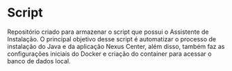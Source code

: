 # Script
Repositório criado para armazenar o script que possui o Assistente de Instalação. 
O principal objetivo desse script é automatizar o processo de instalação do Java e da aplicação Nexus Center, além disso, também faz as configurações iniciais do Docker e criação do container para acessar o banco de dados local.
